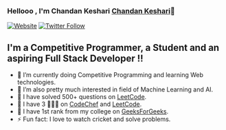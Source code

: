 ### Hellooo , I'm Chandan Keshari [Chandan Keshari](https://linktr.ee/Chandan93)👋 

[![Website](https://img.shields.io/website?label=chandan93.com&style=for-the-badge&url=https%3A%2F%2Fchandan.com)](https://linktr.ee/Chandan93)
[![Twitter Follow](https://img.shields.io/twitter/follow/shaungchii?color=1DA1F2&logo=twitter&style=for-the-badge)](https://twitter.com/shaungChii)

## I'm a Competitive Programmer, a Student and an aspiring Full Stack Developer  !!

- 🌱 I’m currently doing Competitive Programming and learning Web technologies.
- 👯 I’m also pretty much interested in field of Machine Learning and AI.
- 🥅 I have solved 500+ questions on [LeetCode](https://leetcode.com/chandan93/).
- 🥅 I have 3 🌟🌟🌟 on [CodeChef](https://www.codechef.com/users/chandan9369) and [LeetCode](https://leetcode.com/chandan93/).
- 🥇 I have 1st rank from my college on [GeeksForGeeks](https://auth.geeksforgeeks.org/user/chandankeshari93/practice/).
- ⚡ Fun fact: I love to watch cricket and solve problems.


<br />
